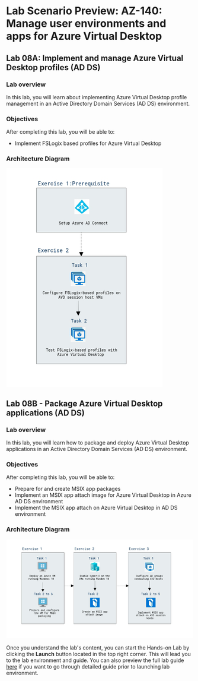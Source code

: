 # Lab Scenario Preview: AZ-140: Manage user environments and apps for Azure Virtual Desktop

## Lab 08A: Implement and manage Azure Virtual Desktop profiles (AD DS)

### Lab overview

In this lab, you will learn about implementing Azure Virtual Desktop profile management in an Active Directory Domain Services (AD DS) environment.


### Objectives
  
After completing this lab, you will be able to:

- Implement FSLogix based profiles for Azure Virtual Desktop

### Architecture Diagram

   ![](media/az-140-mod8a.png)

## Lab 08B - Package Azure Virtual Desktop applications (AD DS)

### Lab overview

In this lab, you will learn how to package and deploy Azure Virtual Desktop applications in an Active Directory Domain Services (AD DS) environment.

### Objectives
  
After completing this lab, you will be able to:

- Prepare for and create MSIX app packages
- Implement an MSIX app attach image for Azure Virtual Desktop in Azure AD DS environment
- Implement the MSIX app attach on Azure Virtual Desktop in AD DS environment

### Architecture Diagram

   ![](media/az-140-mod8b.png)

Once you understand the lab's content, you can start the Hands-on Lab by clicking the **Launch** button located in the top right corner. This will lead you to the lab environment and guide. You can also preview the full lab guide [here](https://experience.cloudlabs.ai/#/labguidepreview/d434e4c0-9533-40a8-ae03-08c21296dc71) if you want to go through detailed guide prior to launching lab environment.  